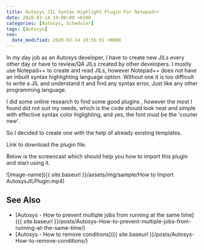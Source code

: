 ```yaml
---
title: Autosys JIL Syntax Highlight Plugin For Notepad++
date: 2020-03-14 19:00:00 +0100
categories: [Autosys, Scheduler]
tags: [Autosys]
seo:
  date_modified: 2020-03-14 19:55:01 +0000
---
```


In my day job as an Autosys developer, I have to create new JILs every other day or have to review/QA JILs created by other developers. I mostly use Notepad++ to create and read JILs, however Notepad++ does not have an inbuilt syntax highlighting language option. Without one it is too difficult to write a JIL and understand it and find any syntax error, Just like any other programming language.

I did some online research to find some good plugins , however the most I found did not suit my needs, which is the code should look neat and simple with effective syntax color higlighting, and yes, the font must be the 'courier new'.

So I decided to create one with the help of already existing templates.

Link to download the plugin file.

Below is the screencast which should help you how to import this plugin and start using it.



![image-name]({{ site.baseurl }}/assets/img/sample/How to Import AutosysJILPlugin.mp4)

## See Also

* [Autosys - How to prevent multiple jobs from running at the same time]({{ site.baseurl }}/posts/Autosys-How-to-prevent-multiple-jobs-from-running-at-the-same-time/)
* [Autosys - How to remove conditions]({{ site.baseurl }}/posts/Autosys-How-to-remove-conditions/)

